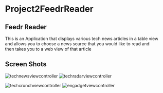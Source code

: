# Project2FeedrReader

## Feedr Reader 

This is an Application that displays various tech news articles in a table view and allows you to choose 
a news source that you would like to read and then takes you to a web view of that article 

## Screen Shots 

![technewsviewcontroller](https://cloud.githubusercontent.com/assets/17465337/21598593/494e46ea-d12d-11e6-8082-9fca78eedc61.png)             ![techradarviewcontroller](https://cloud.githubusercontent.com/assets/17465337/21598597/5b78d2a4-d12d-11e6-9009-eabfbbfc0f7f.png)

![techcrunchviewcontroller](https://cloud.githubusercontent.com/assets/17465337/21598603/6ded1684-d12d-11e6-8c78-c764844d4b9c.png)            ![engadgetviewcontroller](https://cloud.githubusercontent.com/assets/17465337/21599398/35f6918a-d13a-11e6-836b-627521bdeaeb.png)


